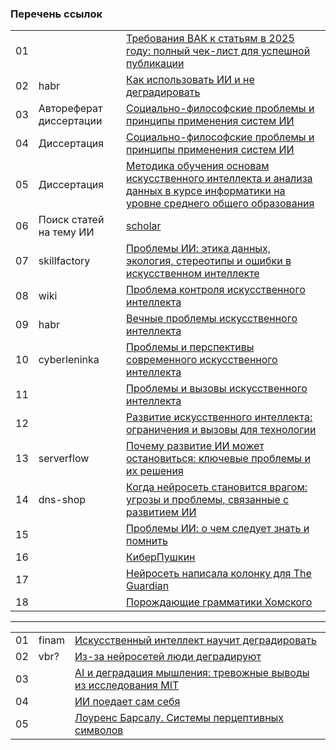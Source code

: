 
### Перечень ссылок

|  |  |  |
| -- | -- | -- |
| 01 |  | [Требования ВАК к статьям в 2025 году: полный чек-лист для успешной публикации](https://blog.rosdiplom.ru/rd/pubdiplom/view.aspx?id=3461) |
| 02 | habr | [Как использовать ИИ и не деградировать](https://habr.com/ru/sandbox/251120/) |
| 03 | Автореферат диссертации | [Социально-философские проблемы и принципы применения систем ИИ](https://www.dissercat.com/content/sotsialno-filosofskie-problemy-i-printsipy-primeneniya-sistem-iskusstvennogo-intellekta/read) |
| 04 | Диссертация | [Социально-философские проблемы и принципы применения систем ИИ](https://www.bsu.ru/content/disser/961/dissertaciya-badmaevoi-m.h.-20.04.pdf) |
| 05 | Диссертация | [Методика обучения основам искусственного интеллекта и анализа данных в курсе информатики на уровне среднего общего образования](https://mpgu.su/wp-content/uploads/2022/05/%D0%94%D0%B8%D1%81%D1%81%D0%B5%D1%80%D1%82%D0%B0%D1%86%D0%B8%D1%8F.pdf) |
| 06 | Поиск статей на тему ИИ | [scholar](http://www.scholar.ru/tag.php?tag_id=5485) |
| 07 | skillfactory | [Проблемы ИИ: этика данных, экология, стереотипы и ошибки в искусственном интеллекте](https://blog.skillfactory.ru/problemy-ii/) |
| 08 | wiki | [Проблема контроля искусственного интеллекта](https://ru.wikipedia.org/wiki/%D0%9F%D1%80%D0%BE%D0%B1%D0%BB%D0%B5%D0%BC%D0%B0_%D0%BA%D0%BE%D0%BD%D1%82%D1%80%D0%BE%D0%BB%D1%8F_%D0%B8%D1%81%D0%BA%D1%83%D1%81%D1%81%D1%82%D0%B2%D0%B5%D0%BD%D0%BD%D0%BE%D0%B3%D0%BE_%D0%B8%D0%BD%D1%82%D0%B5%D0%BB%D0%BB%D0%B5%D0%BA%D1%82%D0%B0) |
| 09 | habr | [Вечные проблемы искусственного интеллекта](https://habr.com/ru/articles/920770/) |
| 10 | cyberleninka | [Проблемы и перспективы современного искусственного интеллекта](https://cyberleninka.ru/article/n/problemy-i-perspektivy-sovremennogo-iskusstvennogo-intellekta) |
| 11 |  | [Проблемы и вызовы искусственного интеллекта](https://sky.pro/wiki/profession/problemy-i-vyzovy-iskusstvennogo-intellekta/) |
| 12 |  | [Развитие искусственного интеллекта: ограничения и вызовы для технологии](https://trends.rbc.ru/trends/industry/65e1bc4f9a794791570c2f2e) |
| 13 | serverflow | [Почему развитие ИИ может остановиться: ключевые проблемы и их решения](https://serverflow.ru/blog/stati/pochemu-razvitie-ii-mozhet-ostanovitsya-klyuchevye-problemy-i-ikh-resheniya/) |
| 14 | dns-shop | [Когда нейросеть становится врагом: угрозы и проблемы, связанные с развитием ИИ](https://club.dns-shop.ru/blog/t-57-tehnologii/101045-kogda-neiroset-stanovitsya-vragom-ugrozyi-i-problemyi-svyazannyie/?utm_referrer=https%3A%2F%2Fyandex.ru%2F) |
| 15 |  | [Проблемы ИИ: о чем следует знать и помнить](https://www.novostiitkanala.ru/news/detail.php?ID=179517) |
| 16 |  | [КиберПушкин](http://www.teterin.ru/pushkin/) |
| 17 |  | [Нейросеть написала колонку для The Guardian](https://knife.media/the-guardian-robot/) |
| 18 |  | [Порождающие грамматики Хомского](https://habr.com/ru/articles/177701/) |

-----

|  |  |  |
| -- | -- | -- |
| 01 | finam | [Искусственный интеллект научит деградировать](https://www.finam.ru/publications/item/iskusstvennyy-intellekt-nauchit-degradirovat-20241102-1649/) |
| 02 | vbr? | [Из-за нейросетей люди деградируют](https://www.vbr.ru/banki/novosti/2024/11/01/izza-neirosetei-ludi-degradiryut/) |
| 03 |  | [AI и деградация мышления: тревожные выводы из исследования MIT](https://welcometoma.com/harmful-ai/) |
| 04 |  | [ИИ поедает сам себя](https://incrussia.ru/understand/ii-poedaet-sam-sebya/) |
| 05 |  | [Лоуренс Барсалу. Системы перцептивных символов](https://www.psychology-online.net/articles/doc-1752.html) |


